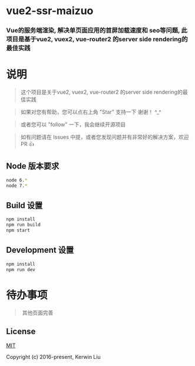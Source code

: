 # vue2-ssr-maizuo

### Vue的服务端渲染, 解决单页面应用的首屏加载速度和 seo等问题, 此项目是基于vue2, vuex2, vue-router2 的server side rendering的最佳实践



# 说明 

>  这个项目是关于vue2, vuex2, vue-router2 的server side rendering的最佳实践

>  如果对您有帮助，您可以点右上角 "Star" 支持一下 谢谢！ ^_^

>  或者您可以 "follow" 一下，我会继续开源项目

>  如有问题请在 Issues 中提，或者您发现问题并有非常好的解决方案，欢迎 PR 👍

## Node 版本要求

```bash
node 6.*
node 7.*
```

## Build 设置

``` bash
npm install
npm run build
npm start
```

## Development 设置

```bash
npm install
npm run dev
```


# 待办事项

>  其他页面完善


## License

[MIT](http://opensource.org/licenses/MIT)

Copyright (c) 2016-present, Kerwin Liu

